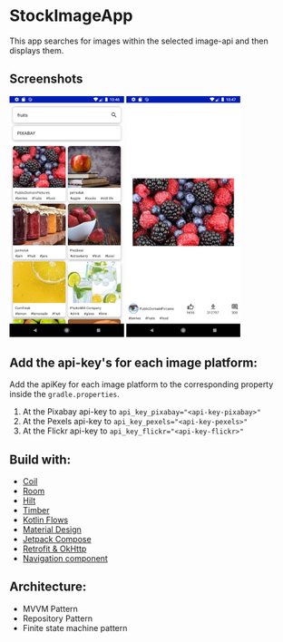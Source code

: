 # StockImageApp

This app searches for images within the selected image-api and then displays them.

## Screenshots

<p align="left">
<img src="searchScreen.jpg" width="40%"/>
<img src="detailsScreen.jpg" width="40%"/>
</p>

## Add the api-key's for each image platform:

Add the apiKey for each image platform to the corresponding property inside the `gradle.properties`.

1. At the Pixabay api-key to `api_key_pixabay="<api-key-pixabay>"`
1. At the Pexels api-key to `api_key_pexels="<api-key-pexels>"`
1. At the Flickr api-key to `api_key_flickr="<api-key-flickr>"`

## Build with:

- [Coil](https://github.com/coil-kt)
- [Room](https://developer.android.com/jetpack/androidx/releases/room)
- [Hilt](http://google.github.io/hilt/)
- [Timber](https://github.com/JakeWharton/timber)
- [Kotlin Flows](https://kotlinlang.org/docs/reference/coroutines/flow.html)
- [Material Design](https://material.io/blog/android-material-theme-color)
- [Jetpack Compose](https://developer.android.com/jetpack/compose?)
- [Retrofit & OkHttp](https://github.com/square/retrofit)
- [Navigation component](https://developer.android.com/guide/navigation)

## Architecture:

- MVVM Pattern
- Repository Pattern
- Finite state machine pattern
